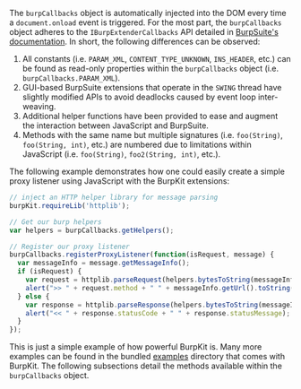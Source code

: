 The `burpCallbacks` object is automatically injected into the DOM every time a `document.onload` event is triggered. For the most part, the `burpCallbacks` object adheres to the `IBurpExtenderCallbacks` API detailed in [BurpSuite's documentation](https://portswigger.net/burp/extender/api/burp/IBurpExtenderCallbacks.html). In short, the following differences can be observed:

1.  All constants (i.e. `PARAM_XML`, `CONTENT_TYPE_UNKNOWN`, `INS_HEADER`, etc.) can be found as read-only properties within the `burpCallbacks` object (i.e. `burpCallbacks.PARAM_XML`).
2. GUI-based BurpSuite extensions that operate in the `SWING` thread have slightly modified APIs to avoid deadlocks caused by event loop inter-weaving.
3. Additional helper functions have been provided to ease and augment the interaction between JavaScript and BurpSuite.
4. Methods with the same name but multiple signatures (i.e. `foo(String)`, `foo(String, int)`, etc.) are numbered due to limitations within JavaScript (i.e. `foo(String)`, `foo2(String, int)`, etc.).

The following example demonstrates how one could easily create a simple proxy listener using JavaScript with the BurpKit extensions:

```javascript
// inject an HTTP helper library for message parsing
burpKit.requireLib('httplib');

// Get our burp helpers
var helpers = burpCallbacks.getHelpers();

// Register our proxy listener
burpCallbacks.registerProxyListener(function(isRequest, message) {
  var messageInfo = message.getMessageInfo();
  if (isRequest) {
    var request = httplib.parseRequest(helpers.bytesToString(messageInfo.getRequest()));
    alert(">> " + request.method + " " + messageInfo.getUrl().toString());
  } else {            
    var response = httplib.parseResponse(helpers.bytesToString(messageInfo.getResponse()));
    alert("<< " + response.statusCode + " " + response.statusMessage);
  }
});
```

This is just a simple example of how powerful BurpKit is. Many more examples can be found in the bundled [examples](https://github.com/allfro/BurpKit/tree/master/examples) directory that comes with BurpKit. The following subsections detail the methods available within the `burpCallbacks` object.
